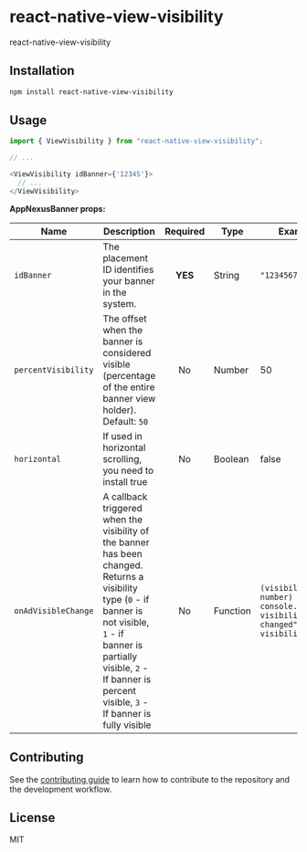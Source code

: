 # react-native-view-visibility

react-native-view-visibility

## Installation

```sh
npm install react-native-view-visibility
```

## Usage

```js
import { ViewVisibility } from "react-native-view-visibility";

// ...

<ViewVisibility idBanner={'12345'}>
  // ...
</ViewVisibility>
```

**AppNexusBanner props:**

| Name | Description                                                                                                                                                                                                                                | Required | Type   | Example                                                                   |
| --- |--------------------------------------------------------------------------------------------------------------------------------------------------------------------------------------------------------------------------------------------|:--------:|--------|---------------------------------------------------------------------------|
| `idBanner` | The placement ID identifies your banner in the system.                                                                                                                                                                                     | **YES**  | String | `"1234567"`                                                               |
| `percentVisibility` | The offset when the banner is considered visible (percentage of the entire banner view holder). Default: `50`                                                                                                                              |    No    | Number | 50                                                                        |
| `horizontal` | If used in horizontal scrolling, you need to install true                                                                                                                                                                                  |    No     | Boolean | false                                                                     |
| `onAdVisibleChange` | A callback triggered when the visibility of the banner has been changed. Returns a visibility type (`0` - if banner is not visible, `1` - if banner is partially visible, `2` - If banner is percent visible,   `3` - If banner is fully visible | No | Function | `(visibilityType: number) => console.log("The visibility has changed", visibilityType)` |

## Contributing

See the [contributing guide](CONTRIBUTING.md) to learn how to contribute to the repository and the development workflow.

## License

MIT
